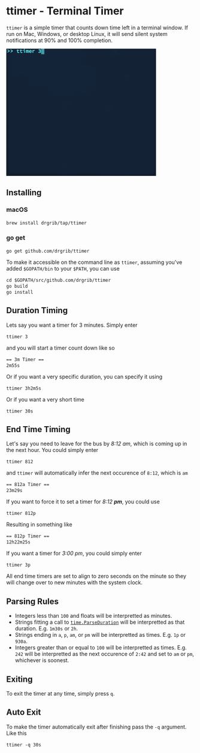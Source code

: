 # ttimer - Terminal Timer

`ttimer` is a simple timer that counts down time left in a terminal window. If run on Mac, Windows, or desktop Linux, it will send silent system notifications at 90% and 100% completion.

<img src="./example.gif" alt="demo" width="400px">

## Installing

### macOS

```
brew install drgrib/tap/ttimer
```

### go get

```
go get github.com/drgrib/ttimer
```

To make it accessible on the command line as `ttimer`, assuming you've added `$GOPATH/bin` to your `$PATH`, you can use

```
cd $GOPATH/src/github.com/drgrib/ttimer
go build
go install
```

## Duration Timing

Lets say you want a timer for 3 minutes. Simply enter

```
ttimer 3
```

and you will start a timer count down like so

```
== 3m Timer ==
2m55s
```

Or if you want a very specific duration, you can specify it using

```
ttimer 3h2m5s
```

Or if you want a very short time

```
ttimer 30s
```

## End Time Timing

Let's say you need to leave for the bus by *8:12 am*, which is coming up in the next hour. You could simply enter

```
ttimer 812
```

and `ttimer` will automatically infer the next occurence of `8:12`, which is `am`

```
== 812a Timer ==
23m29s
```

If you want to force it to set a timer for *8:12 __pm__*, you could use

```
ttimer 812p
```

Resulting in something like

```
== 812p Timer ==
12h22m25s
```

If you want a timer for *3:00 pm*, you could simply enter

```
ttimer 3p
```

All end time timers are set to align to zero seconds on the minute so they will change over to new minutes with the system clock.

## Parsing Rules

* Integers less than `100` and floats will be interpretted as minutes.
* Strings fitting a call to [`time.ParseDuration`](https://golang.org/pkg/time/#ParseDuration) will be interpretted as that duration. E.g. `1m30s` or `2h`.
* Strings ending in `a`, `p`, `am`, or `pm` will be interpretted as times. E.g. `1p` or `930a`.
* Integers greater than or equal to `100` will be interpretted as times. E.g. `242` will be interpretted as the next occurence of `2:42` and set to `am` or `pm`, whichever is soonest.

## Exiting

To exit the timer at any time, simply press `q`.

## Auto Exit

To make the timer automatically exit after finishing pass the `-q` argument. Like this

```
ttimer -q 30s
```